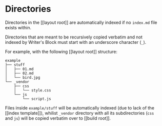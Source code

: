 # Directories

Directories in the [[layout root]] are automatically indexed if no `index.md`
file exists within.

Directories that are meant to be recursively copied verbatim and not indexed by
Writer's Block must start with an underscore character (`_`).

For example, with the following [[layout root]] structure:

```
example
├── stuff
│   ├── 01.md
│   ├── 02.md
│   └── bird.jpg
└── _vendor
    ├── css
    │   └── style.css
    └── js
        └── script.js
```

Files inside `example/stuff` will be automatically indexed (due to lack of the
[[index template]]), whilist `_vendor` directory with all its subdirectories
(`css` and `js`) will be copied verbatim over to [[build root]].
